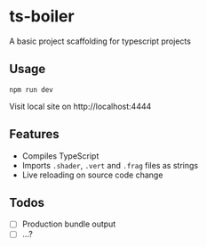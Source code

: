 # ts-boiler

A basic project scaffolding for typescript projects

## Usage

```
npm run dev
```

Visit local site on http://localhost:4444

## Features

-   Compiles TypeScript
-   Imports `.shader`, `.vert` and `.frag` files as strings
-   Live reloading on source code change

## Todos

-   [ ] Production bundle output
-   [ ] ...?
